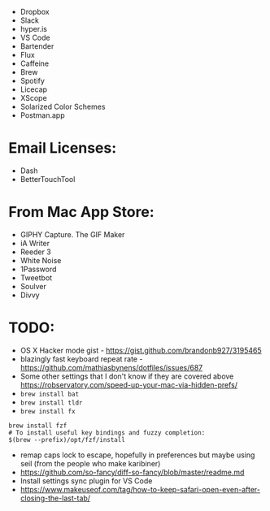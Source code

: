 * Dropbox
* Slack
* hyper.is
* VS Code
* Bartender
* Flux
* Caffeine
* Brew
* Spotify
* Licecap
* XScope
* Solarized Color Schemes
* Postman.app

# Email Licenses:
* Dash
* BetterTouchTool

# From Mac App Store:
* GIPHY Capture. The GIF Maker
* iA Writer
* Reeder 3
* White Noise
* 1Password
* Tweetbot
* Soulver
* Divvy

# TODO:
* OS X Hacker mode gist - https://gist.github.com/brandonb927/3195465
* blazingly fast keyboard repeat rate - https://github.com/mathiasbynens/dotfiles/issues/687
* Some other settings that I don't know if they are covered above https://robservatory.com/speed-up-your-mac-via-hidden-prefs/
* `brew install bat`
* `brew install tldr`
* `brew install fx`
```
brew install fzf
# To install useful key bindings and fuzzy completion:
$(brew --prefix)/opt/fzf/install
```

* remap caps lock to escape, hopefully in preferences but maybe using seil (from the people who make karibiner)
* https://github.com/so-fancy/diff-so-fancy/blob/master/readme.md
* Install settings sync plugin for VS Code
* https://www.makeuseof.com/tag/how-to-keep-safari-open-even-after-closing-the-last-tab/
